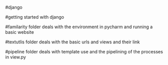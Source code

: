 #django

#getting started with django

#familarity folder deals with the environment in pycharm and running a basic website

#textutlis folder deals with the basic urls and views and their link

#pipeline folder deals with template use and the pipelining of the processes in view.py
